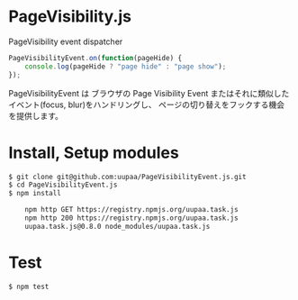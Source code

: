 PageVisibility.js
=========

PageVisibility event dispatcher

```js
PageVisibilityEvent.on(function(pageHide) {
    console.log(pageHide ? "page hide" : "page show");
});
```

PageVisibilityEvent は ブラウザの Page Visibility Event またはそれに類似したイベント(focus, blur)をハンドリングし、
ページの切り替えをフックする機会を提供します。

# Install, Setup modules

```sh
$ git clone git@github.com:uupaa/PageVisibilityEvent.js.git
$ cd PageVisibilityEvent.js
$ npm install

    npm http GET https://registry.npmjs.org/uupaa.task.js
    npm http 200 https://registry.npmjs.org/uupaa.task.js
    uupaa.task.js@0.8.0 node_modules/uupaa.task.js
```

# Test

```sh
$ npm test
```


